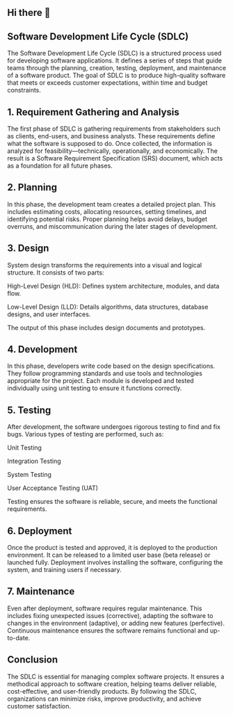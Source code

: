 ## Hi there 👋

## Software Development Life Cycle (SDLC)
The Software Development Life Cycle (SDLC) is a structured process used for developing software applications. It defines a series of steps that guide teams through the planning, creation, testing, deployment, and maintenance of a software product. The goal of SDLC is to produce high-quality software that meets or exceeds customer expectations, within time and budget constraints.

## 1. Requirement Gathering and Analysis
The first phase of SDLC is gathering requirements from stakeholders such as clients, end-users, and business analysts. These requirements define what the software is supposed to do. Once collected, the information is analyzed for feasibility—technically, operationally, and economically. The result is a Software Requirement Specification (SRS) document, which acts as a foundation for all future phases.

## 2. Planning
In this phase, the development team creates a detailed project plan. This includes estimating costs, allocating resources, setting timelines, and identifying potential risks. Proper planning helps avoid delays, budget overruns, and miscommunication during the later stages of development.

## 3. Design
System design transforms the requirements into a visual and logical structure. It consists of two parts:

High-Level Design (HLD): Defines system architecture, modules, and data flow.

Low-Level Design (LLD): Details algorithms, data structures, database designs, and user interfaces.

The output of this phase includes design documents and prototypes.

 ## 4. Development
In this phase, developers write code based on the design specifications. They follow programming standards and use tools and technologies appropriate for the project. Each module is developed and tested individually using unit testing to ensure it functions correctly.
## 5. Testing
After development, the software undergoes rigorous testing to find and fix bugs. Various types of testing are performed, such as:

Unit Testing

Integration Testing

System Testing

User Acceptance Testing (UAT)

Testing ensures the software is reliable, secure, and meets the functional requirements.


## 6. Deployment
Once the product is tested and approved, it is deployed to the production environment. It can be released to a limited user base (beta release) or launched fully. Deployment involves installing the software, configuring the system, and training users if necessary.

## 7. Maintenance
Even after deployment, software requires regular maintenance. This includes fixing unexpected issues (corrective), adapting the software to changes in the environment (adaptive), or adding new features (perfective). Continuous maintenance ensures the software remains functional and up-to-date.

## Conclusion
The SDLC is essential for managing complex software projects. It ensures a methodical approach to software creation, helping teams deliver reliable, cost-effective, and user-friendly products. By following the SDLC, organizations can minimize risks, improve productivity, and achieve customer satisfaction.


